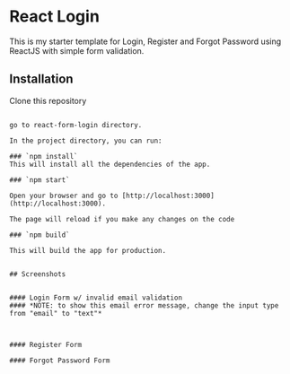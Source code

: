 # React Login

This is my starter template for Login, Register and Forgot Password using ReactJS with simple form validation.

## Installation
Clone this repository

```

go to react-form-login directory.

In the project directory, you can run:

### `npm install`
This will install all the dependencies of the app.

### `npm start`

Open your browser and go to [http://localhost:3000](http://localhost:3000).

The page will reload if you make any changes on the code

### `npm build`

This will build the app for production.


## Screenshots


#### Login Form w/ invalid email validation
#### *NOTE: to show this email error message, change the input type from "email" to "text"*



#### Register Form

#### Forgot Password Form


